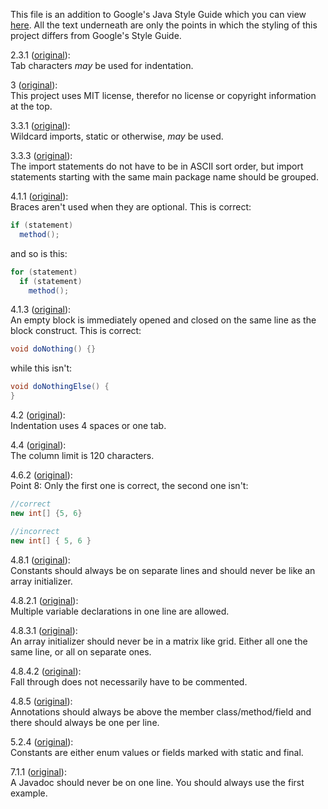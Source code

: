 This file is an addition to Google's Java Style Guide which you can view [here](https://google.github.io/styleguide/javaguide.html).
All the text underneath are only the points in which the styling of this project differs from Google's Style Guide.

2.3.1 ([original](https://google.github.io/styleguide/javaguide.html#s2.3.1-whitespace-characters)):  
Tab characters *may* be used for indentation.

3 ([original](https://google.github.io/styleguide/javaguide.html#s3-source-file-structure)):  
This project uses MIT license, therefor no license or copyright information at the top.

3.3.1 ([original](https://google.github.io/styleguide/javaguide.html#s3.3.1-wildcard-imports)):  
Wildcard imports, static or otherwise, *may* be used.

3.3.3 ([original](https://google.github.io/styleguide/javaguide.html#s3.3.3-import-ordering-and-spacing)):  
The import statements do not have to be in ASCII sort order, but import statements starting with the same main package name should be grouped.

4.1.1 ([original](https://google.github.io/styleguide/javaguide.html#s4.1.1-braces-always-used)):  
Braces aren't used when they are optional. This is correct:
```java
if (statement)
  method();
```
and so is this:
```java
for (statement)
  if (statement)
    method();
```

4.1.3 ([original](https://google.github.io/styleguide/javaguide.html#s4.1.3-braces-empty-blocks)):  
An empty block is immediately opened and closed on the same line as the block construct. This is correct:
```java
void doNothing() {}
```
while this isn't:
```java
void doNothingElse() {
}
```

4.2 ([original](https://google.github.io/styleguide/javaguide.html#s4.2-block-indentation)):  
Indentation uses 4 spaces or one tab.

4.4 ([original](https://google.github.io/styleguide/javaguide.html#s4.4-column-limit)):  
The column limit is 120 characters.

4.6.2 ([original](https://google.github.io/styleguide/javaguide.html#s4.6.2-horizontal-whitespace)):  
Point 8: Only the first one is correct, the second one isn't:
```java
//correct
new int[] {5, 6}

//incorrect
new int[] { 5, 6 }
```

4.8.1 ([original](https://google.github.io/styleguide/javaguide.html#s4.8.1-enum-classes)):  
Constants should always be on separate lines and should never be like an array initializer.

4.8.2.1 ([original](https://google.github.io/styleguide/javaguide.html#s4.8.2-variable-declarations)):  
Multiple variable declarations in one line are allowed.

4.8.3.1 ([original](https://google.github.io/styleguide/javaguide.html#s4.8.3-arrays)):  
An array initializer should never be in a matrix like grid. Either all one the same line, or all on separate ones.

4.8.4.2 ([original](https://google.github.io/styleguide/javaguide.html#s4.8.4-switch)):  
Fall through does not necessarily have to be commented.

4.8.5 ([original](https://google.github.io/styleguide/javaguide.html#s4.8.5-annotations)):  
Annotations should always be above the member class/method/field and there should always be one per line.

5.2.4 ([original](https://google.github.io/styleguide/javaguide.html#s5.2.4-constant-names)):  
Constants are either enum values or fields marked with static and final.

7.1.1 ([original](https://google.github.io/styleguide/javaguide.html#s7.1.1-javadoc-multi-line)):  
A Javadoc should never be on one line. You should always use the first example.
